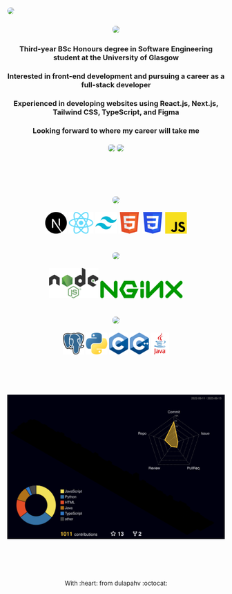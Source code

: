 ### <img src="https://github.com/dulapahv/dulapahv/assets/71577909/8ce87163-bb39-4651-823a-ae70df84eed4" style="border-radius:8px" />

### <p align="center"><img src="https://img.shields.io/badge/🔍_About_Me_🔎-995bfb" height="40em" style="border-radius:6px" /></p>

<h3 align="center">Third-year BSc Honours degree in Software Engineering student at the University of Glasgow</h3>
<h3 align="center">Interested in front-end development and pursuing a career as a full-stack developer</h3>
<h3 align="center">Experienced in developing websites using React.js, Next.js, Tailwind CSS, TypeScript, and Figma</h3>
<h3 align="center">Looking forward to where my career will take me</h3>

### <p align="center">[<img src="https://img.shields.io/badge/✨_Portfolio-fb568a" height="30em" style="border-radius:5px" />](https://dulapahv.dev) [<img src="https://img.shields.io/badge/Discord-%235865F2.svg?logo=discord&logoColor=white" height="30em" style="border-radius:5px" />](https://discord.com/users/463287202005123072)</p>

### <p align="center"><img src="https://img.shields.io/badge/_-f7588a?style=for-the-badge" height="2em" width="50em" /><img src="https://img.shields.io/badge/_-49dbdd?style=for-the-badge" height="2em" width="50em" /><img src="https://img.shields.io/badge/_-f8ce57?style=for-the-badge" height="2em" width="50em" /><img src="https://img.shields.io/badge/_-995bfb?style=for-the-badge" height="2em" width="50em" /></p>

<br>

### <p align="center"><img src="https://img.shields.io/badge/🌸_Frontend_🌸-f8ce57" height="40em" style="border-radius:6px" /></p>

<div align="center">
 <img height="50em" src="./frontend/nextjs.png?raw=true" />
 <img height="50em" src="./frontend/reactjs.png?raw=true" />
 <img height="50em" src="./frontend/tailwindcss.png?raw=true" />
 <img height="50em" src="./frontend/html.png?raw=true" />
 <img height="50em" src="./frontend/css.png?raw=true" />
 <img height="50em" src="./frontend/js.png?raw=true" />
</div>

<br>

### <p align="center"><img src="https://img.shields.io/badge/🔗_API_🔗-f7588a" height="40em" style="border-radius:6px" /></p>

<div align="center">
  <img height="70em" src="./api/nodejs.png?raw=true" />
  <img height="40em" src="./api/nginx.png?raw=true" />
</div>

<br>

### <p align="center"><img src="https://img.shields.io/badge/💾_Backend_💾-49dbdd" height="40em" style="border-radius:6px" /></p>

<div align="center">
 <img height="50em" src="./backend/postgresql.png?raw=true" />
 <img height="50em" src="./backend/py.png?raw=true" />
 <img height="50em" src="./backend/c.png?raw=true" />
 <img height="50em" src="./backend/cpp.png?raw=true" />
 <img height="50em" src="./backend/java.png?raw=true" />
</div>

<!-- ## <p align="center">🥇 EXPERIENCES & EXPERTISES 🥇</p>

- Official <u>***Teaching Assistance***</u> of KMITL in Rust and C/C++ programming language for the KMITL freshmen.
- <u>***Qualified***</u> and currently a  <u>***cadet at  42Bangkok***</u>, a global computer science school from France.
- <u>***Initiated and mentored***</u> KMITL freshmen in Python and C programming language in the SE14 Pre-Session activity.
- <u>***Teach coding***</u> to friends at KMITL and other universities. -->

### <p align="center"><img src="https://img.shields.io/badge/_-f7588a?style=for-the-badge" height="2em" width="50em" /><img src="https://img.shields.io/badge/_-49dbdd?style=for-the-badge" height="2em" width="50em" /><img src="https://img.shields.io/badge/_-f8ce57?style=for-the-badge" height="2em" width="50em" /><img src="https://img.shields.io/badge/_-995bfb?style=for-the-badge" height="2em" width="50em" /></p>

<br>

<!-- ### <p align="center"><img src="https://img.shields.io/badge/📈_My_Github_Stats_📊-995bfb?style=for-the-badge" height="50em" style="border-radius:8px" /></p> -->

<!-- <p align="center">
<img align="center" src="https://komarev.com/ghpvc/?username=DulapahV&color=blue&label=VISITORS+COUNT&style=flat-square"/>
</p>
<p align="center">
  <img height="180em" src="https://github-readme-stats.vercel.app/api?username=DulapahV&show_icons=true&hide_border=true&&count_private=true&include_all_commits=true&theme=dracula" />
  <img height="180em" src="https://github-readme-stats.vercel.app/api/top-langs/?username=DulapahV&exclude_repo=KNN-Image-Classification&show_icons=true&hide_border=true&langs_count=10&layout=compact&theme=dracula"/>
</p> -->

![3d](./profile-3d-contrib/profile-night-rainbow.svg)

### <p align="center"><img src="https://img.shields.io/badge/_-f7588a?style=for-the-badge" height="2em" width="50em" /><img src="https://img.shields.io/badge/_-49dbdd?style=for-the-badge" height="2em" width="50em" /><img src="https://img.shields.io/badge/_-f8ce57?style=for-the-badge" height="2em" width="50em" /><img src="https://img.shields.io/badge/_-995bfb?style=for-the-badge" height="2em" width="50em" /></p>

<br>

<p align="center">With :heart: from dulapahv :octocat:</p>
